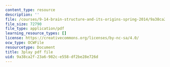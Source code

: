 ```yaml
---
content_type: resource
description: ''
file: /courses/9-14-brain-structure-and-its-origins-spring-2014/9a38ca2f23a6982ce558df2be28e726d_555117.pdf
file_size: 72790
file_type: application/pdf
learning_resource_types: []
license: https://creativecommons.org/licenses/by-nc-sa/4.0/
ocw_type: OCWFile
resourcetype: Document
title: 3play pdf file
uid: 9a38ca2f-23a6-982c-e558-df2be28e726d
---
```

